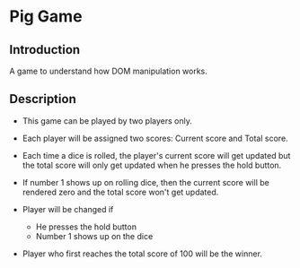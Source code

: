 # Pig Game

## Introduction

A game to understand how DOM manipulation works.

## Description

- This game can be played by two players only.
- Each player will be assigned two scores: Current score and Total score.
- Each time a dice is rolled, the player's current score will get updated but the total score will only get updated when he presses the hold button.
- If number 1 shows up on rolling dice, then the current score will be rendered zero and the total score won't get updated.

- Player will be changed if

  - He presses the hold button
  - Number 1 shows up on the dice

- Player who first reaches the total score of 100 will be the winner.
